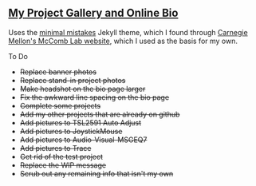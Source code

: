 ## [My Project Gallery and Online Bio](https://d-winker.github.io/)  
Uses the [minimal mistakes](https://mmistakes.github.io/minimal-mistakes/) Jekyll theme, which I found through [Carnegie Mellon's McComb Lab website](https://github.com/cmudrc/cmudrc.github.io), which I used as the basis for my own.  

To Do
- ~~Replace banner photos~~
- ~~Replace stand-in project photos~~
- ~~Make headshot on the bio page larger~~
- ~~Fix the awkward line spacing on the bio page~~
- ~~Complete some projects~~
- ~~Add my other projects that are already on github~~
- ~~Add pictures to TSL2591 Auto Adjust~~
- ~~Add pictures to JoystickMouse~~
- ~~Add pictures to Audio-Visual-MSGEQ7~~
- ~~Add pictures to Trace~~
- ~~Get rid of the test project~~
- ~~Replace the WIP message~~
- ~~Scrub out any remaining info that isn't my own~~
